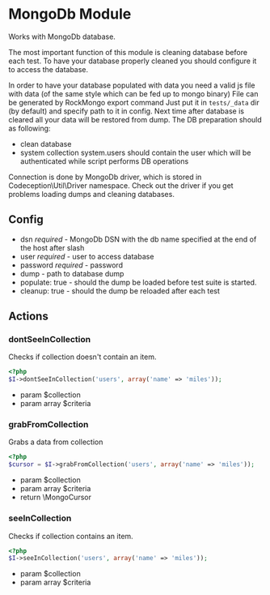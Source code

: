 # MongoDb Module

Works with MongoDb database.

The most important function of this module is cleaning database before each test.
To have your database properly cleaned you should configure it to access the database.

In order to have your database populated with data you need a valid js file with data (of the same style which can be fed up to mongo binary)
File can be generated by RockMongo export command
Just put it in ``` tests/_data ``` dir (by default) and specify path to it in config.
Next time after database is cleared all your data will be restored from dump.
The DB preparation should as following:
- clean database
- system collection system.users should contain the user which will be authenticated while script performs DB operations

Connection is done by MongoDb driver, which is stored in Codeception\Util\Driver namespace.
Check out the driver if you get problems loading dumps and cleaning databases.

## Config

* dsn *required* - MongoDb DSN with the db name specified at the end of the host after slash
* user *required* - user to access database
* password *required* - password
* dump - path to database dump
* populate: true - should the dump be loaded before test suite is started.
* cleanup: true - should the dump be reloaded after each test

## Actions


### dontSeeInCollection


Checks if collection doesn't contain an item.

``` php
<?php
$I->dontSeeInCollection('users', array('name' => 'miles'));
```

 * param $collection
 * param array $criteria


### grabFromCollection


Grabs a data from collection

``` php
<?php
$cursor = $I->grabFromCollection('users', array('name' => 'miles'));
```

 * param $collection
 * param array $criteria
 * return \MongoCursor


### seeInCollection


Checks if collection contains an item.

``` php
<?php
$I->seeInCollection('users', array('name' => 'miles'));
```

 * param $collection
 * param array $criteria
